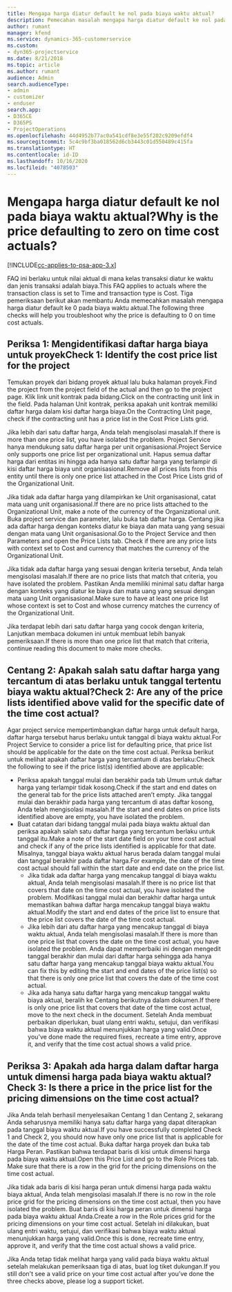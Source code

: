 ```yaml
---
title: Mengapa harga diatur default ke nol pada biaya waktu aktual?
description: Pemecahan masalah mengapa harga diatur default ke nol pada biaya waktu aktual.
author: rumant
manager: kfend
ms.service: dynamics-365-customerservice
ms.custom:
- dyn365-projectservice
ms.date: 8/21/2018
ms.topic: article
ms.author: rumant
audience: Admin
search.audienceType:
- admin
- customizer
- enduser
search.app:
- D365CE
- D365PS
- ProjectOperations
ms.openlocfilehash: 44d4952b77ac0a541cdf8e3e55f202c9209efdf4
ms.sourcegitcommit: 5c4c9bf3ba018562d6cb3443c01d550489c415fa
ms.translationtype: HT
ms.contentlocale: id-ID
ms.lasthandoff: 10/16/2020
ms.locfileid: "4078503"
---
```

# <a name="why-is-the-price-defaulting-to-zero-on-time-cost-actuals"></a><span data-ttu-id="81c86-103">Mengapa harga diatur default ke nol pada biaya waktu aktual?</span><span class="sxs-lookup"><span data-stu-id="81c86-103">Why is the price defaulting to zero on time cost actuals?</span></span>

[!INCLUDE[cc-applies-to-psa-app-3.x](../includes/cc-applies-to-psa-app-3x.md)]

<span data-ttu-id="81c86-104">FAQ ini berlaku untuk nilai aktual di mana kelas transaksi diatur ke waktu dan jenis transaksi adalah biaya.</span><span class="sxs-lookup"><span data-stu-id="81c86-104">This FAQ applies to actuals where the transaction class is set to Time and transaction type is Cost.</span></span> <span data-ttu-id="81c86-105">Tiga pemeriksaan berikut akan membantu Anda memecahkan masalah mengapa harga diatur default ke 0 pada biaya waktu aktual.</span><span class="sxs-lookup"><span data-stu-id="81c86-105">The following three checks will help you troubleshoot why the price is defaulting to 0 on time cost actuals.</span></span>
 
## <a name="check-1-identify-the-cost-price-list-for-the-project"></a><span data-ttu-id="81c86-106">Periksa 1: Mengidentifikasi daftar harga biaya untuk proyek</span><span class="sxs-lookup"><span data-stu-id="81c86-106">Check 1: Identify the cost price list for the project</span></span>

<span data-ttu-id="81c86-107">Temukan proyek dari bidang proyek aktual lalu buka halaman proyek.</span><span class="sxs-lookup"><span data-stu-id="81c86-107">Find the project from the project field of the actual and then go to the project page.</span></span> <span data-ttu-id="81c86-108">Klik link unit kontrak pada bidang.</span><span class="sxs-lookup"><span data-stu-id="81c86-108">Click on the contracting unit link in the field.</span></span> <span data-ttu-id="81c86-109">Pada halaman Unit kontrak, periksa apakah unit kontrak memiliki daftar harga dalam kisi daftar harga biaya.</span><span class="sxs-lookup"><span data-stu-id="81c86-109">On the Contracting Unit page, check if the contracting unit has a price list in the Cost Price Lists grid.</span></span>

<span data-ttu-id="81c86-110">Jika lebih dari satu daftar harga, Anda telah mengisolasi masalah.</span><span class="sxs-lookup"><span data-stu-id="81c86-110">If there is more than one price list, you have isolated the problem.</span></span> <span data-ttu-id="81c86-111">Project Service hanya mendukung satu daftar harga per unit organisasional.</span><span class="sxs-lookup"><span data-stu-id="81c86-111">Project Service only supports one price list per organizational unit.</span></span> <span data-ttu-id="81c86-112">Hapus semua daftar harga dari entitas ini hingga ada hanya satu daftar harga yang terlampir di kisi daftar harga biaya unit organisasional.</span><span class="sxs-lookup"><span data-stu-id="81c86-112">Remove all prices lists from this entity until there is only one price list attached in the Cost Price Lists grid of the Organizational Unit.</span></span>

<span data-ttu-id="81c86-113">Jika tidak ada daftar harga yang dilampirkan ke Unit organisasional, catat mata uang unit organisasional.</span><span class="sxs-lookup"><span data-stu-id="81c86-113">If there are no price lists attached to the Organizational Unit, make a note of the currency of the Organizational unit.</span></span> <span data-ttu-id="81c86-114">Buka project service dan parameter, lalu buka tab daftar harga. Centang jika ada daftar harga dengan konteks diatur ke biaya dan mata uang yang sesuai dengan mata uang Unit organisasional.</span><span class="sxs-lookup"><span data-stu-id="81c86-114">Go to the Project Service and then Parameters and open the Price Lists tab. Check if there are any price lists with context set to Cost and currency that matches the currency of the Organizational Unit.</span></span>
 
<span data-ttu-id="81c86-115">Jika tidak ada daftar harga yang sesuai dengan kriteria tersebut, Anda telah mengisolasi masalah.</span><span class="sxs-lookup"><span data-stu-id="81c86-115">If there are no price lists that match that criteria, you have isolated the problem.</span></span> <span data-ttu-id="81c86-116">Pastikan Anda memiliki minimal satu daftar harga dengan konteks yang diatur ke biaya dan mata uang yang sesuai dengan mata uang Unit organisasional.</span><span class="sxs-lookup"><span data-stu-id="81c86-116">Make sure to have at least one price list whose context is set to Cost and whose currency matches the currency of the Organizational Unit.</span></span>

<span data-ttu-id="81c86-117">Jika terdapat lebih dari satu daftar harga yang cocok dengan kriteria, Lanjutkan membaca dokumen ini untuk membuat lebih banyak pemeriksaan.</span><span class="sxs-lookup"><span data-stu-id="81c86-117">If there is more than one price list that match that criteria, continue reading this document to make more checks.</span></span>

## <a name="check-2-are-any-of-the-price-lists-identified-above-valid-for-the-specific-date-of-the-time-cost-actual"></a><span data-ttu-id="81c86-118">Centang 2: Apakah salah satu daftar harga yang tercantum di atas berlaku untuk tanggal tertentu biaya waktu aktual?</span><span class="sxs-lookup"><span data-stu-id="81c86-118">Check 2: Are any of the price lists identified above valid for the specific date of the time cost actual?</span></span>

<span data-ttu-id="81c86-119">Agar project service mempertimbangkan daftar harga untuk default harga, daftar harga tersebut harus berlaku untuk tanggal di biaya waktu aktual.</span><span class="sxs-lookup"><span data-stu-id="81c86-119">For Project Service to consider a price list for defaulting price, that price list should be applicable for the date on the time cost actual.</span></span> <span data-ttu-id="81c86-120">Periksa berikut untuk melihat apakah daftar harga yang tercantum di atas berlaku:</span><span class="sxs-lookup"><span data-stu-id="81c86-120">Check the following to see if the price list(s) identified above are applicable:</span></span>

- <span data-ttu-id="81c86-121">Periksa apakah tanggal mulai dan berakhir pada tab Umum untuk daftar harga yang terlampir tidak kosong.</span><span class="sxs-lookup"><span data-stu-id="81c86-121">Check if the start and end dates on the general tab for the price lists attached aren’t empty.</span></span> <span data-ttu-id="81c86-122">Jika tanggal mulai dan berakhir pada harga yang tercantum di atas daftar kosong, Anda telah mengisolasi masalah.</span><span class="sxs-lookup"><span data-stu-id="81c86-122">If the start and end dates on price lists identified above are empty, you have isolated the problem.</span></span> 
- <span data-ttu-id="81c86-123">Buat catatan dari bidang tanggal mulai pada biaya waktu aktual dan periksa apakah salah satu daftar harga yang tercantum berlaku untuk tanggal itu.</span><span class="sxs-lookup"><span data-stu-id="81c86-123">Make a note of the start date field on your time cost actual and check if any of the price lists identified is applicable for that date.</span></span> <span data-ttu-id="81c86-124">Misalnya, tanggal biaya waktu aktual harus berada dalam tanggal mulai dan tanggal berakhir pada daftar harga.</span><span class="sxs-lookup"><span data-stu-id="81c86-124">For example, the date of the time cost actual should fall within the start date and end date on the price list.</span></span> 
    - <span data-ttu-id="81c86-125">Jika tidak ada daftar harga yang mencakup tanggal di biaya waktu aktual, Anda telah mengisolasi masalah.</span><span class="sxs-lookup"><span data-stu-id="81c86-125">If there is no price list that covers that date on the time cost actual, you have isolated the problem.</span></span> <span data-ttu-id="81c86-126">Modifikasi tanggal mulai dan berakhir daftar harga untuk memastikan bahwa daftar harga mencakup tanggal biaya waktu aktual.</span><span class="sxs-lookup"><span data-stu-id="81c86-126">Modify the start and end dates of the price list to ensure that the price list covers the date of the time cost actual.</span></span> 
    - <span data-ttu-id="81c86-127">Jika lebih dari atu daftar harga yang mencakup tanggal di biaya waktu aktual, Anda telah mengisolasi masalah.</span><span class="sxs-lookup"><span data-stu-id="81c86-127">If there is more than one price list that covers the date on the time cost actual, you have isolated the problem.</span></span> <span data-ttu-id="81c86-128">Anda dapat memperbaiki ini dengan mengedit tanggal berakhir dan mulai dari daftar harga sehingga ada hanya satu daftar harga yang mencakup tanggal biaya waktu aktual.</span><span class="sxs-lookup"><span data-stu-id="81c86-128">You can fix this by editing the start and end dates of the price list(s) so that there is only one price list that covers the date of the time cost actual.</span></span> 
    - <span data-ttu-id="81c86-129">Jika ada hanya satu daftar harga yang mencakup tanggal waktu biaya aktual, beralih ke Centang berikutnya dalam dokumen.</span><span class="sxs-lookup"><span data-stu-id="81c86-129">If there is only one price list that covers that date of the time cost actual, move to the next check in the document.</span></span>
<span data-ttu-id="81c86-130">Setelah Anda membuat perbaikan diperlukan, buat ulang entri waktu, setujui, dan verifikasi bahwa biaya waktu aktual menunjukkan harga yang valid.</span><span class="sxs-lookup"><span data-stu-id="81c86-130">Once you’ve done made the required fixes, recreate a time entry, approve it, and verify that the time cost actual shows a valid price.</span></span>

## <a name="check-3-is-there-a-price-in-the-price-list-for-the-pricing-dimensions-on-the-time-cost-actual"></a><span data-ttu-id="81c86-131">Periksa 3: Apakah ada harga dalam daftar harga untuk dimensi harga pada biaya waktu aktual?</span><span class="sxs-lookup"><span data-stu-id="81c86-131">Check 3: Is there a price in the price list for the pricing dimensions on the time cost actual?</span></span>

<span data-ttu-id="81c86-132">Jika Anda telah berhasil menyelesaikan Centang 1 dan Centang 2, sekarang Anda seharusnya memiliki hanya satu daftar harga yang dapat diterapkan pada tanggal biaya waktu aktual.</span><span class="sxs-lookup"><span data-stu-id="81c86-132">If you have successfully completed Check 1 and Check 2, you should now have only one price list that is applicable for the date of the time cost actual.</span></span> <span data-ttu-id="81c86-133">Buka daftar harga proyek dan buka tab Harga Peran. Pastikan bahwa terdapat baris di kisi untuk dimensi harga pada biaya waktu aktual.</span><span class="sxs-lookup"><span data-stu-id="81c86-133">Open this Price List and go to the Role Prices tab. Make sure that there is a row in the grid for the pricing dimensions on the time cost actual.</span></span>

<span data-ttu-id="81c86-134">Jika tidak ada baris di kisi harga peran untuk dimensi harga pada waktu biaya aktual, Anda telah mengisolasi masalah.</span><span class="sxs-lookup"><span data-stu-id="81c86-134">If there is no row in the role price grid for the pricing dimensions on the time cost actual, then you have isolated the problem.</span></span> <span data-ttu-id="81c86-135">Buat baris di kisi harga peran untuk dimensi harga pada biaya waktu aktual Anda.</span><span class="sxs-lookup"><span data-stu-id="81c86-135">Create a row in the Role prices grid for the pricing dimensions on your time cost actual.</span></span> <span data-ttu-id="81c86-136">Setelah ini dilakukan, buat ulang entri waktu, setujui, dan verifikasi bahwa biaya waktu aktual menunjukkan harga yang valid.</span><span class="sxs-lookup"><span data-stu-id="81c86-136">Once this is done, recreate time entry, approve it, and verify that the time cost actual shows a valid price.</span></span>
 
<span data-ttu-id="81c86-137">Jika Anda tetap tidak melihat harga yang valid pada biaya waktu aktual setelah melakukan pemeriksaan tiga di atas, buat log tiket dukungan.</span><span class="sxs-lookup"><span data-stu-id="81c86-137">If you still don't see a valid price on your time cost actual after you’ve done the three checks above, please log a support ticket.</span></span>



